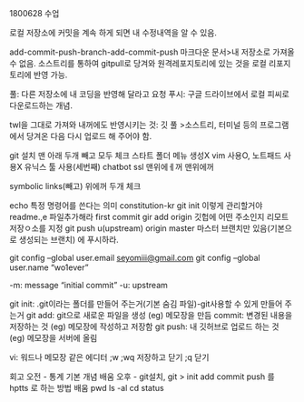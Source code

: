 1800628 수업

로컬 저장소에 커밋을 계속 하게 되면 내 수정내역을 알 수 있음.

add-commit-push-branch-add-commit-push
마크다운 문서>내 저장소로 가져올 수 없음. 소스트리를 통하여 gitpull로 당겨와 원격레포지토리에 있는 것을 로컬 리포지토리에 반영 가능.

풀: 다른 저장소에 내 코딩을 반영해 달라고 요청
푸시: 구글 드라이브에서 로컬 피씨로 다운로드하는 개념.

twl을 그대로 가져와 내꺼에도 반영시키는 것: 깃 풀 >소스트리, 터미널 등의 프로그램에서 당겨온 다음 다시 업로드 해 주어야 함.

git 설치
맨 아래 두개 빼고 모두 체크
스타트 폴더 메뉴 생성X
vim 사용O, 노트패드 사용X
유닉스 툴 사용(세번째) chatbot
ssl 맨위에ㅔ꺼
맨위에꺼
	
symbolic links(빼고) 위에꺼 두개 체크

echo 특정 명령어를 쓴다는 의미
constitution-kr
git init 이렇게 관리할거야
readme.,e 파일추가해라
first commit
gir add origin 깃헙에 어떤 주소인지 리모트저장ㅇ소를 지정
git push u(upstream) origin master 마스터 브랜치만 있음(기본으로 생성되는 브랜치) 에 푸시하라.

git config –global user.email seyomiii@gmail.com
git config –global user.name “wo1ever”

-m: message “initial commit”
-u: upstream
 


git init: .git이라는 폴더를 만들어 주는거(기본 숨김 파일)-git사용할 수 있게 만들어 주는거
git add: git으로 새로운 파일을 생성 (eg) 메모장을 만듬
commit: 변경된 내용을 저장하는 것  (eg) 메모장에 작성하고 저장함
git push: 내 깃허브로 업로드 하는 것 (eg) 메모장을 서버에 올림

vi: 워드나 메모장 같은 에디터 
;w
;wq 저장하고 닫기
;q 닫기


회고
오전 - 통계 기본 개념 배움
오후 - git설치, git > init add commit push 를 hptts 로 하는 방법 배움
pwd
ls -al
cd
status
